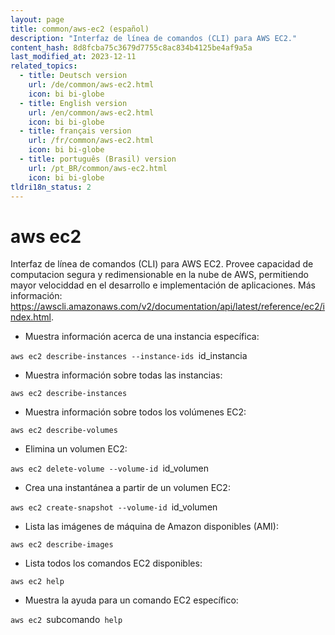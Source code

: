 ```yaml
---
layout: page
title: common/aws-ec2 (español)
description: "Interfaz de línea de comandos (CLI) para AWS EC2."
content_hash: 8d8fcba75c3679d7755c8ac834b4125be4af9a5a
last_modified_at: 2023-12-11
related_topics:
  - title: Deutsch version
    url: /de/common/aws-ec2.html
    icon: bi bi-globe
  - title: English version
    url: /en/common/aws-ec2.html
    icon: bi bi-globe
  - title: français version
    url: /fr/common/aws-ec2.html
    icon: bi bi-globe
  - title: português (Brasil) version
    url: /pt_BR/common/aws-ec2.html
    icon: bi bi-globe
tldri18n_status: 2
---
```

# aws ec2

Interfaz de línea de comandos (CLI) para AWS EC2.
Provee capacidad de computacion segura y redimensionable en la nube de AWS, permitiendo mayor velociddad en el desarrollo e implementación de aplicaciones.
Más información: <https://awscli.amazonaws.com/v2/documentation/api/latest/reference/ec2/index.html>.

- Muestra información acerca de una instancia específica:

`aws ec2 describe-instances --instance-ids `<span class="tldr-var badge badge-pill bg-dark-lm bg-white-dm text-white-lm text-dark-dm font-weight-bold">id_instancia</span>

- Muestra información sobre todas las instancias:

`aws ec2 describe-instances`

- Muestra información sobre todos los volúmenes EC2:

`aws ec2 describe-volumes`

- Elimina un volumen EC2:

`aws ec2 delete-volume --volume-id `<span class="tldr-var badge badge-pill bg-dark-lm bg-white-dm text-white-lm text-dark-dm font-weight-bold">id_volumen</span>

- Crea una instantánea a partir de un volumen EC2:

`aws ec2 create-snapshot --volume-id `<span class="tldr-var badge badge-pill bg-dark-lm bg-white-dm text-white-lm text-dark-dm font-weight-bold">id_volumen</span>

- Lista las imágenes de máquina de Amazon disponibles (AMI):

`aws ec2 describe-images`

- Lista todos los comandos EC2 disponibles:

`aws ec2 help`

- Muestra la ayuda para un comando EC2 específico:

`aws ec2 `<span class="tldr-var badge badge-pill bg-dark-lm bg-white-dm text-white-lm text-dark-dm font-weight-bold">subcomando</span>` help`

